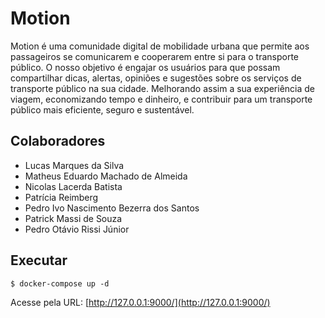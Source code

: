 # Motion

Motion é uma comunidade digital de mobilidade urbana que permite aos passageiros se comunicarem e cooperarem entre si para o transporte público. O nosso objetivo é engajar os usuários para que possam compartilhar dicas, alertas, opiniões e sugestões sobre os serviços de transporte público na sua cidade. Melhorando assim a sua experiência de viagem, economizando tempo e dinheiro, e contribuir para um transporte público mais eficiente, seguro e sustentável.

## Colaboradores
- Lucas Marques da Silva
- Matheus Eduardo Machado de Almeida
- Nicolas Lacerda Batista
- Patrícia Reimberg
- Pedro Ivo Nascimento Bezerra dos Santos
- Patrick Massi de Souza
- Pedro Otávio Rissi Júnior

## Executar
```shell
$ docker-compose up -d
```

Acesse pela URL: [http://127.0.0.1:9000/](http://127.0.0.1:9000/)
